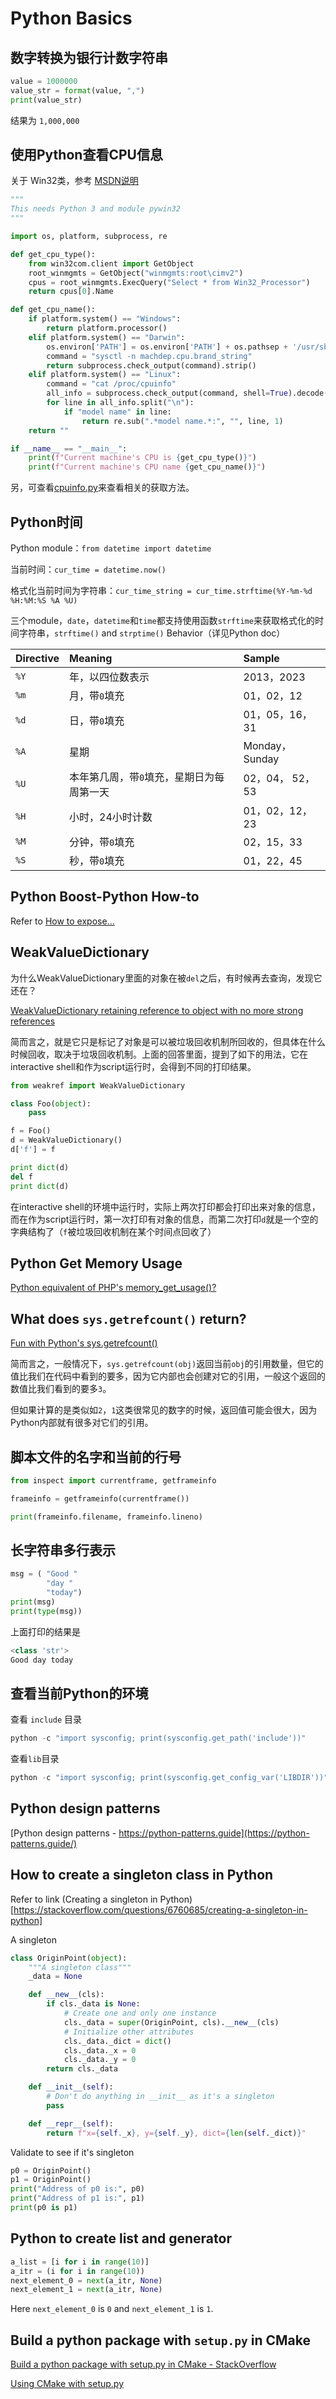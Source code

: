 # Python Basics


## 数字转换为银行计数字符串

```python
value = 1000000
value_str = format(value, ",")
print(value_str)
```

结果为 `1,000,000`


## 使用Python查看CPU信息

关于 Win32类，参考 [MSDN说明](https://learn.microsoft.com/zh-cn/windows/win32/cimwin32prov/win32-processor)

```python
"""
This needs Python 3 and module pywin32
"""

import os, platform, subprocess, re

def get_cpu_type():
    from win32com.client import GetObject
    root_winmgmts = GetObject("winmgmts:root\cimv2")
    cpus = root_winmgmts.ExecQuery("Select * from Win32_Processor")
    return cpus[0].Name

def get_cpu_name():
    if platform.system() == "Windows":
        return platform.processor()
    elif platform.system() == "Darwin":
        os.environ['PATH'] = os.environ['PATH'] + os.pathsep + '/usr/sbin'
        command = "sysctl -n machdep.cpu.brand_string"
        return subprocess.check_output(command).strip()
    elif platform.system() == "Linux":
        command = "cat /proc/cpuinfo"
        all_info = subprocess.check_output(command, shell=True).decode().strip()
        for line in all_info.split("\n"):
            if "model name" in line:
                return re.sub(".*model name.*:", "", line, 1)
    return ""

if __name__ == "__main__":
    print(f"Current machine's CPU is {get_cpu_type()}")
    print(f"Current machine's CPU name {get_cpu_name()}")
```

另，可查看[cpuinfo.py](https://github.com/pydata/numexpr/blob/master/numexpr/cpuinfo.py)来查看相关的获取方法。

## Python时间

Python module：`from datetime import datetime`

当前时间：`cur_time = datetime.now()`

格式化当前时间为字符串：`cur_time_string = cur_time.strftime(%Y-%m-%d %H:%M:%S %A %U)`

三个module，`date`，`datetime`和`time`都支持使用函数`strftime`来获取格式化的时间字符串，`strftime()` and `strptime()` Behavior（详见Python doc）

|Directive|Meaning|Sample|
|:-----|:-----|:-----|
|`%Y` |年，以四位数表示|2013，2023 |
|`%m`|月，带`0`填充|01，02，12|
|`%d`|日，带`0`填充 |01，05，16，31|
|`%A`|星期 |Monday，Sunday|
|`%U`|本年第几周，带`0`填充，星期日为每周第一天 |02，04， 52，53|
|`%H`|小时，24小时计数|01，02，12，23|
|`%M`|分钟，带`0`填充 |02，15，33|
|`%S`|秒，带`0`填充|01，22，45|


## Python Boost-Python How-to

Refer to [How to expose...](https://wiki.python.org/moin/boost.python/HowTo)


## WeakValueDictionary

为什么WeakValueDictionary里面的对象在被`del`之后，有时候再去查询，发现它还在？

[WeakValueDictionary retaining reference to object with no more strong references](https://stackoverflow.com/questions/12023717/weakvaluedictionary-retaining-reference-to-object-with-no-more-strong-references)

简而言之，就是它只是标记了对象是可以被垃圾回收机制所回收的，但具体在什么时候回收，取决于垃圾回收机制。上面的回答里面，提到了如下的用法，它在interactive shell和作为script运行时，会得到不同的打印结果。

```python
from weakref import WeakValueDictionary

class Foo(object):
	pass

f = Foo()
d = WeakValueDictionary()
d['f'] = f

print dict(d)
del f
print dict(d)
```

在interactive shell的环境中运行时，实际上两次打印都会打印出来对象的信息，而在作为script运行时，第一次打印有对象的信息，而第二次打印`d`就是一个空的字典结构了（`f`被垃圾回收机制在某个时间点回收了）

## Python Get Memory Usage

[Python equivalent of PHP's memory_get_usage()?](https://stackoverflow.com/questions/897941/python-equivalent-of-phps-memory-get-usage)


## What does `sys.getrefcount()` return?

[Fun with Python's sys.getrefcount()](https://groverlab.org/hnbfpr/2017-06-22-fun-with-sys-getrefcount.html)

简而言之，一般情况下，`sys.getrefcount(obj)`返回当前`obj`的引用数量，但它的值比我们在代码中看到的要多，因为它内部也会创建对它的引用，一般这个返回的数值比我们看到的要多`3`。

但如果计算的是类似如`2`，`1`这类很常见的数字的时候，返回值可能会很大，因为Python内部就有很多对它们的引用。


## 脚本文件的名字和当前的行号

```python
from inspect import currentframe, getframeinfo

frameinfo = getframeinfo(currentframe())

print(frameinfo.filename, frameinfo.lineno)
```


## 长字符串多行表示

```python
msg = ( "Good "
	    "day "
	    "today")
print(msg)
print(type(msg))
```

上面打印的结果是

```python
<class 'str'>
Good day today
```



## 查看当前Python的环境

查看 `include` 目录

```powershell
python -c "import sysconfig; print(sysconfig.get_path('include'))"
```

查看`lib`目录

```powershell
python -c "import sysconfig; print(sysconfig.get_config_var('LIBDIR'))"
```



## Python design patterns

[Python design patterns - https://python-patterns.guide](https://python-patterns.guide/)

## How to create a singleton class in Python

Refer to link (Creating a singleton in Python)[https://stackoverflow.com/questions/6760685/creating-a-singleton-in-python]

A singleton

```python
class OriginPoint(object):
    """A singleton class"""
    _data = None

    def __new__(cls):
        if cls._data is None:
            # Create one and only one instance
            cls._data = super(OriginPoint, cls).__new__(cls)
            # Initialize other attributes
            cls._data._dict = dict()
            cls._data._x = 0
            cls._data._y = 0
        return cls._data

    def __init__(self):
        # Don't do anything in __init__ as it's a singleton
        pass

    def __repr__(self):
        return f"x={self._x}, y={self._y}, dict={len(self._dict)}"
```

Validate to see if it's singleton

```python
p0 = OriginPoint()
p1 = OriginPoint()
print("Address of p0 is:", p0)
print("Address of p1 is:", p1)
print(p0 is p1)
```




## Python to create list and generator

```python
a_list = [i for i in range(10)]
a_itr = (i for i in range(10))
next_element_0 = next(a_itr, None)
next_element_1 = next(a_itr, None)
```

Here `next_element_0` is `0` and `next_element_1` is `1`.



## Build a python package with `setup.py` in CMake

[Build a python package with setup.py in CMake - StackOverflow](https://stackoverflow.com/questions/29232614/build-a-python-package-with-setup-py-in-cmake)

[Using CMake with setup.py](https://stackoverflow.com/questions/13298504/using-cmake-with-setup-py)
